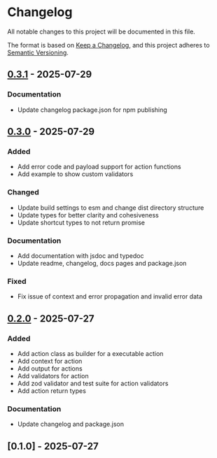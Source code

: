 # Changelog

All notable changes to this project will be documented in this file.

The format is based on [Keep a Changelog](https://keepachangelog.com/en/1.0.0/),
and this project adheres to [Semantic Versioning](https://semver.org/spec/v2.0.0.html).

## [0.3.1] - 2025-07-29

### Documentation

- Update changelog package.json for npm publishing

## [0.3.0] - 2025-07-29

### Added

- Add error code and payload support for action functions
- Add example to show custom validators

### Changed

- Update build settings to esm and change dist directory structure
- Update types for better clarity and cohesiveness
- Update shortcut types to not return promise

### Documentation

- Add documentation with jsdoc and typedoc
- Update readme, changelog, docs pages and package.json

### Fixed

- Fix issue of context and error propagation and invalid error data

## [0.2.0] - 2025-07-27

### Added

- Add action class as builder for a executable action
- Add context for action
- Add output for actions
- Add validators for action
- Add zod validator and test suite for action validators
- Add action return types

### Documentation

- Update changelog and package.json

## [0.1.0] - 2025-07-27

[0.3.1]: https://github.com/SwastikBhattacharyya/next-actions/compare/v0.3.0..v0.3.1
[0.3.0]: https://github.com/SwastikBhattacharyya/next-actions/compare/v0.2.0..v0.3.0
[0.2.0]: https://github.com/SwastikBhattacharyya/next-actions/compare/v0.1.0..v0.2.0

<!-- generated by git-cliff -->
